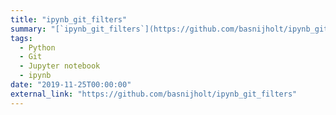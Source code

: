 ```yaml
---
title: "ipynb_git_filters"
summary: "[`ipynb_git_filters`](https://github.com/basnijholt/ipynb_git_filters): remove `ipynb`'s output on each commit to keep a clean history. Not very smart but **very useful** 🤖"
tags:
  - Python
  - Git
  - Jupyter notebook
  - ipynb
date: "2019-11-25T00:00:00"
external_link: "https://github.com/basnijholt/ipynb_git_filters"
---
```

